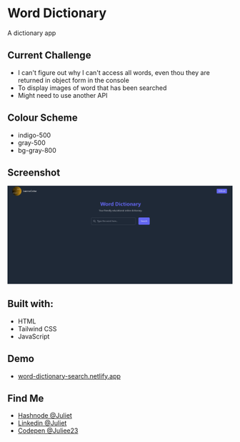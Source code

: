 # Word Dictionary
A dictionary app 

<h2>Current Challenge</h2>
<ul>
  <li>I can't figure out why I can't access all words, even thou they are returned in object form in the console</li>
  <li>To display images of word that has been searched</li>
  <li>Might need to use another API</li>
</ul>

<h2>Colour Scheme</h2>
<ul>
  <li>indigo-500</li>
  <li>gray-500</li>
  <li>bg-gray-800</li>
</ul>

<h2>Screenshot</h2>
<img src="https://github.com/Juliee23/Word-Dictionary-main/blob/main/word-dictionary-ss.png">

<h2>Built with:</h2>
<ul>
  <li>HTML</li>
  <li>Tailwind CSS</li>
  <li>JavaScript</li>
</ul>

<h2>Demo</h2>
<ul>
  <li><a href="https:///word-dictionary-search.netlify.app">word-dictionary-search.netlify.app</a></li>
</ul>

<h2>Find Me</h2>
<ul>
  <li><a href="https://hashnode.com/leannacodes">Hashnode @Juliet</a></li>
  <li><a href="https://www.linkedin.com/in/juliet-akani-ngomani-278294157/">Linkedin @Juliet</a></li>
  <li><a href="https://codepen.io/Juliee23">Codepen @Juliee23</a></li>
</ul>
